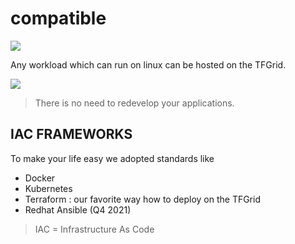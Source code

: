 # compatible


![](img/compatible.png)

Any workload which can run on linux can be hosted on the TFGrid.

![](img/compatible2.png)

> There is no need to redevelop your applications.

## IAC FRAMEWORKS

To make your life easy we adopted standards like

- Docker
- Kubernetes
- Terraform : our favorite way how to deploy on the TFGrid
- Redhat Ansible (Q4 2021)

> IAC = Infrastructure As Code

